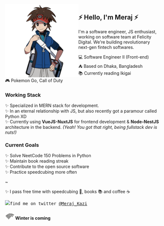 <img align="left" width="240" src="./img/meraj-coding-7.png"> 

## ⚡ Hello, I'm Meraj ⚡ 

I'm a software engineer, JS enthusiast, working on software team at Felicity Digital. We're building revolutionary next-gen fintech softwares. 

💻 Software Engineer II (Front-end) <br> 
⛺ Based on Dhaka, Bangladesh <br>
📚 Currently reading Ikigai <br> 
🎮 Pokemon Go, Call of Duty <br> 

### Working Stack

✨ Specialized in MERN stack for development. <br>
✨ In an eternal relationship with JS, but also recently got a paramour called Python XD <br>
✨ Currently using **VueJS-NuxtJS** for frontend development & **Node-NestJS** architecture in the backend. *(Yeah! You got that right, being fullstack dev is nuts!)*



### Current Goals  
✨ Solve NeetCode 150 Problems in Python <br> 
✨ Maintain book reading streak <br> 
✨ Contribute to the open source software <br> 
✨ Practice speedcubing more often <br> 

~

✨ I pass free time with speedcubing 🧊, books 📚 and coffee ☕


<samp><img src="https://img.icons8.com/color/2x/twitter.png" width="23">find me on twitter [@Meraj_Kazi](https://twitter.com/Meraj_Kazi)

#### ![Winter is coming](img/stark-2.png)  Winter is coming 
